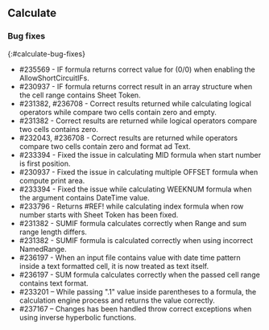 ## Calculate

### Bug fixes
{:#calculate-bug-fixes}

* \#235569 - IF formula returns correct value for (0/0) when enabling the AllowShortCircuitIFs.
* \#230937 - IF formula returns correct result in an array structure when the cell range contains Sheet Token.
* \#231382, #236708 - Correct results returned while calculating logical operators while compare two cells contain zero and empty.
* \#231382 - Correct results are returned while logical operators compare two cells contains zero.
* \#232043, #236708 - Correct results are returned while operators compare two cells contain zero and format ad Text.
* \#233394 - Fixed the issue in calculating MID formula when start number is first position.
* \#230937 - Fixed the issue in calculating multiple OFFSET formula when compute print area.
* \#233394 - Fixed the issue while calculating WEEKNUM formula when the argument contains DateTime value.
* \#233796 - Returns #REF! while calculating index formula when row number starts with Sheet Token has been fixed.
* \#231382 - SUMIF formula calculates correctly when Range and sum range length differs.
* \#231382 - SUMIF formula is calculated correctly when using incorrect NamedRange.
* \#236197 - When an input file contains value with date time pattern inside a text formatted cell, it is now treated as text itself. 
* \#236197 - SUM formula calculates correctly when the passed cell range contains text format.
* \#233201 – While passing ".1" value inside parentheses to a formula, the calculation engine process and returns the value correctly.   
* \#237167 – Changes has been handled throw correct exceptions when using inverse hyperbolic functions.
